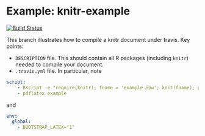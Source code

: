 Example: knitr-example
==========================
[![Build Status](https://travis-ci.org/csgillespie/travis-examples.png?branch=knitr)](https://travis-ci.org/csgillespie/travis-examples)


This branch illustrates how to compile a knitr document under travis. Key points:

 * `DESCRIPTION` file. This should contain all R packages (including `knitr`) needed to compile your document.
 * `.travis.yml` file. In particular, note

```yml
script: 
    - Rscript -e "require(knitr); fname = 'example.Snw'; knit(fname); purl(fname)"
    - pdflatex example
```
and

```yml
env:
  global:
    - BOOTSTRAP_LATEX="1"    
```

